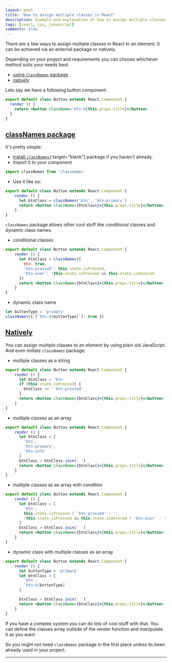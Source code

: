 ```yaml
---
layout: post
title: "How to assign multiple classes in React"
description: Example and explanation of how to assign multiple classes in React to an element
tags: [react, jsx, javascript]
comments: true
---
```


There are a few ways to assign multiple classes in React to an element. It can be achieved via an external package or natively.

Depending on your project and requirements you can choose whichever method suits your needs best.

* [using `classNames` package](#classnames-package)
* [natively](#natively)

Lets say we have a following button component.

```jsx
export default class Button extends React.Component {
  render () {
    return <button className='btn'>{this.props.title}</button>
  }
}
```

## [classNames package](#classnames-package)
It's pretty simple:
* [install `classNames`](https://github.com/JedWatson/classnames#classnames){:target="blank"} package if you haven't already.
* Import it to your component
```javascript
import classNames from 'classnames'
```
* Use it like so:
```jsx
export default class Button extends React.Component {
    render () {
      let btnClass = classNames('btn', 'btn-primary')
      return <button className={btnClass}>{this.props.title}</button>
    }
}
```

`classNames` package allows other cool stuff like conditional classes and dynamic class names.
* conditional classes
```jsx
export default class Button extends React.Component {
    render () {
      let btnClass = classNames({
        btn: true,
        'btn-pressed': this.state.isPressed,
        'btn-over': !this.state.isPressed && this.state.isHovered
      })
      return <button className={btnClass}>{this.props.title}</button>
    }
}
```
* dynamic class name
```jsx
let buttonType = 'primary'
classNames({ [`btn-${buttonType}`]: true })
```


## [Natively](#natively)
You can assign multiple classes to an element by using plain old JavaScript. And even imitate `classNames` package.

* multiple classes as a string
```jsx
export default class Button extends React.Component {
    render () {
      let btnClass = 'btn'
      if (this.state.isPressed) {
        btnClass += ' btn-pressed'
      }
      return <button className={btnClass}>{this.props.title}</button>
    }
}
```
* multiple classes as an array
```jsx
export default class Button extends React.Component {
    render () {
      let btnClass = [
        'btn',
        'btn-primary',
        'btn-info'
      ]
      btnClass = btnClass.join(' ')
      return <button className={btnClass}>{this.props.title}</button>
    }
}
```
* multiple classes as an array with condition
```jsx
export default class Button extends React.Component {
    render () {
      let btnClass = [
        'btn',
        this.state.isPressed ? 'btn-pressed' : '',
        !this.state.isPressed && this.state.isHovered ? 'btn-over' : ''
      ]
      btnClass = btnClass.join(' ')
      return <button className={btnClass}>{this.props.title}</button>
    }
}
```
* dynamic class with multiple classes as an array
```jsx
export default class Button extends React.Component {
    render () {
      let buttonType = 'primary'
      let btnClass = [
        'btn',
        `btn-${buttonType}`
      ]

      btnClass = btnClass.join(' ')
      return <button className={btnClass}>{this.props.title}</button>
    }
}
```

If you have a complex system you can do lots of cool stuff with that. You can define the classes array outisde of the render function and manipulate it as you want.

So you might not need `classNames` package in the first place unless its been already used in your project.

---


